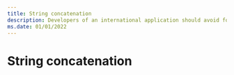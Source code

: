 ```yaml
---
title: String concatenation
description: Developers of an international application should avoid forming strings by concatenation.
ms.date: 01/01/2022
---
```


# String concatenation
